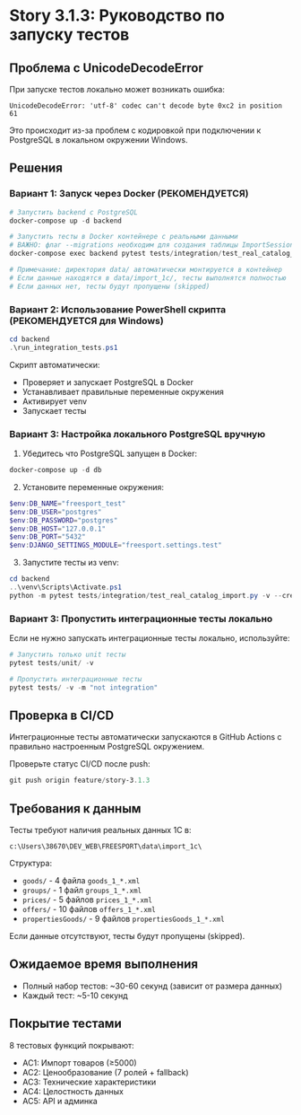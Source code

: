 # Story 3.1.3: Руководство по запуску тестов

## Проблема с UnicodeDecodeError

При запуске тестов локально может возникать ошибка:

```text
UnicodeDecodeError: 'utf-8' codec can't decode byte 0xc2 in position 61
```


Это происходит из-за проблем с кодировкой при подключении к PostgreSQL в локальном окружении Windows.

## Решения

### Вариант 1: Запуск через Docker (РЕКОМЕНДУЕТСЯ)

```powershell
# Запустить backend с PostgreSQL
docker-compose up -d backend

# Запустить тесты в Docker контейнере с реальными данными
# ВАЖНО: флаг --migrations необходим для создания таблицы ImportSession
docker-compose exec backend pytest tests/integration/test_real_catalog_import.py -v --migrations

# Примечание: директория data/ автоматически монтируется в контейнер
# Если данные находятся в data/import_1c/, тесты выполнятся полностью
# Если данных нет, тесты будут пропущены (skipped)
```

### Вариант 2: Использование PowerShell скрипта (РЕКОМЕНДУЕТСЯ для Windows)

```powershell
cd backend
.\run_integration_tests.ps1
```

Скрипт автоматически:
- Проверяет и запускает PostgreSQL в Docker
- Устанавливает правильные переменные окружения
- Активирует venv
- Запускает тесты

### Вариант 3: Настройка локального PostgreSQL вручную

1. Убедитесь что PostgreSQL запущен в Docker:
```powershell
docker-compose up -d db
```

2. Установите переменные окружения:
```powershell
$env:DB_NAME="freesport_test"
$env:DB_USER="postgres"
$env:DB_PASSWORD="postgres"
$env:DB_HOST="127.0.0.1"
$env:DB_PORT="5432"
$env:DJANGO_SETTINGS_MODULE="freesport.settings.test"
```

3. Запустите тесты из venv:
```powershell
cd backend
..\venv\Scripts\Activate.ps1
python -m pytest tests/integration/test_real_catalog_import.py -v --create-db
```

### Вариант 3: Пропустить интеграционные тесты локально

Если не нужно запускать интеграционные тесты локально, используйте:

```powershell
# Запустить только unit тесты
pytest tests/unit/ -v

# Пропустить интеграционные тесты
pytest tests/ -v -m "not integration"
```

## Проверка в CI/CD

Интеграционные тесты автоматически запускаются в GitHub Actions с правильно настроенным PostgreSQL окружением. 

Проверьте статус CI/CD после push:
```powershell
git push origin feature/story-3.1.3
```

## Требования к данным

Тесты требуют наличия реальных данных 1С в:
```
c:\Users\38670\DEV_WEB\FREESPORT\data\import_1c\
```

Структура:
- `goods/` - 4 файла `goods_1_*.xml`
- `groups/` - 1 файл `groups_1_*.xml`
- `prices/` - 5 файлов `prices_1_*.xml`
- `offers/` - 10 файлов `offers_1_*.xml`
- `propertiesGoods/` - 9 файлов `propertiesGoods_1_*.xml`

Если данные отсутствуют, тесты будут пропущены (skipped).

## Ожидаемое время выполнения

- Полный набор тестов: ~30-60 секунд (зависит от размера данных)
- Каждый тест: ~5-10 секунд

## Покрытие тестами

8 тестовых функций покрывают:
- AC1: Импорт товаров (≥5000)
- AC2: Ценообразование (7 ролей + fallback)
- AC3: Технические характеристики
- AC4: Целостность данных
- AC5: API и админка
